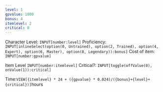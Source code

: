 ```yaml
---
level: 1
gpvalue: 1000
bonus: 4
itemlevel: 2
critical: 0
---
```

Character Level: `INPUT[number:level]`
Proficiency: `INPUT[inlineSelect(option(0, Untrained), option(2, Trained), option(4, Expert), option(6, Master), option(8, Legendary)):bonus]`
Cost of item: `INPUT[number:gpvalue]`

Item Level `INPUT[number:itemlevel]`
Critical?: `INPUT[toggle(offValue(0), onValue(1)):critical]`

Time:`VIEW[{itemlevel} * 24 + ({gpvalue} * 0.024)/({bonus}+{level}+{critical})]`hours
